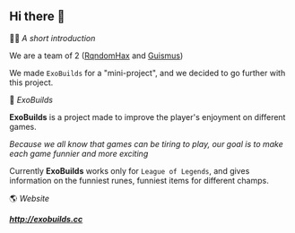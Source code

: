 ## Hi there 👋

🙋‍♀️ _A short introduction_

We are a team of 2 (<a href="https://github.com/RqndomHax">RqndomHax</a> and <a href="https://github.com/Guismus">Guismus</a>)

We made `ExoBuilds` for a "mini-project", and we decided to go further with this project.

🍿 _ExoBuilds_

**ExoBuilds** is a project made to improve the player's enjoyment on different games.

_Because we all know that games can be tiring to play, our goal is to make each game funnier and more exciting_

Currently **ExoBuilds** works only for `League of Legends`, and gives information on the funniest runes, funniest items for different champs.

🌎 _Website_

***http://exobuilds.cc***
